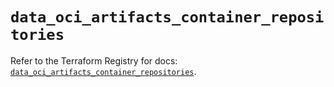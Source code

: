 # `data_oci_artifacts_container_repositories`

Refer to the Terraform Registry for docs: [`data_oci_artifacts_container_repositories`](https://registry.terraform.io/providers/hashicorp/oci/7.19.0/docs/data-sources/artifacts_container_repositories).
